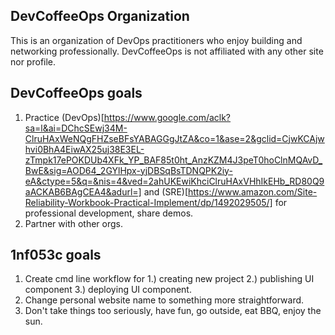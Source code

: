 ## DevCoffeeOps Organization

This is an organization of DevOps practitioners who enjoy building and networking professionally.
DevCoffeeOps is not affiliated with any other site nor profile.

## DevCoffeeOps goals

1. Practice (DevOps)[https://www.google.com/aclk?sa=l&ai=DChcSEwj34M-ClruHAxWeNQgFHZseBFsYABAGGgJtZA&co=1&ase=2&gclid=CjwKCAjwhvi0BhA4EiwAX25uj38E3EL-zTmpk17ePOKDUb4XFk_YP_BAF85t0ht_AnzKZM4J3peT0hoClnMQAvD_BwE&sig=AOD64_2GYlHpx-yjDBSqBsTDNQPK2iy-eA&ctype=5&q=&nis=4&ved=2ahUKEwiKhciClruHAxVHhIkEHb_RD80Q9aACKAB6BAgCEA4&adurl=] and (SRE)[https://www.amazon.com/Site-Reliability-Workbook-Practical-Implement/dp/1492029505/] for professional development, share demos.
2. Partner with other orgs.

## 1nf053c goals
1. Create cmd line workflow for 1.) creating new project 2.) publishing UI component 3.) deploying UI component.
2. Change personal website name to something more straightforward.
3. Don't take things too seriously, have fun, go outside, eat BBQ, enjoy the sun.
